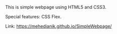 This is simple webpage using HTML5 and CSS3.

Special features: CSS Flex.

Link:  https://mehedianik.github.io/SimpleWebpage/
